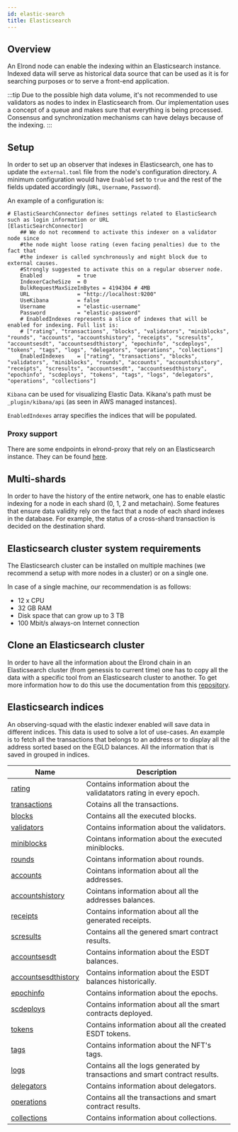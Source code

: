 ```yaml
---
id: elastic-search
title: Elasticsearch
---
```


## Overview

An Elrond node can enable the indexing within an Elasticsearch instance. Indexed data will serve as historical data source
that can be used as it is for searching purposes or to serve a front-end application.

:::tip
Due to the possible high data volume, it's not recommended to use validators as nodes to index in Elasticsearch from.
Our implementation uses a concept of a queue and makes sure that everything is being processed. Consensus and synchronization mechanisms can have delays because of the indexing.
:::

## Setup

In order to set up an observer that indexes in Elasticsearch, one has to update the `external.toml` file from the node's 
configuration directory. A minimum configuration would have `Enabled` set to `true` and the rest of the fields updated 
accordingly (`URL`, `Username`, `Password`). 

An example of a configuration is:

```
# ElasticSearchConnector defines settings related to ElasticSearch such as login information or URL
[ElasticSearchConnector]
    ## We do not recommend to activate this indexer on a validator node since
    #the node might loose rating (even facing penalties) due to the fact that
    #the indexer is called synchronously and might block due to external causes.
    #Strongly suggested to activate this on a regular observer node.
    Enabled           = true
    IndexerCacheSize  = 0
    BulkRequestMaxSizeInBytes = 4194304 # 4MB
    URL               = "http://localhost:9200"
    UseKibana         = false
    Username          = "elastic-username"
    Password          = "elastic-password"
    # EnabledIndexes represents a slice of indexes that will be enabled for indexing. Full list is:
    # ["rating", "transactions", "blocks", "validators", "miniblocks", "rounds", "accounts", "accountshistory", "receipts", "scresults", "accountsesdt", "accountsesdthistory", "epochinfo", "scdeploys", "tokens", "tags", "logs", "delegators", "operations", "collections"]
    EnabledIndexes    = ["rating", "transactions", "blocks", "validators", "miniblocks", "rounds", "accounts", "accountshistory", "receipts", "scresults", "accountsesdt", "accountsesdthistory", "epochinfo", "scdeploys", "tokens", "tags", "logs", "delegators", "operations", "collections"]
```

`Kibana` can be used for visualizing Elastic Data. Kikana's path must be `_plugin/kibana/api` (as seen in AWS managed instances).

`EnabledIndexes` array specifies the indices that will be populated. 

### Proxy support

There are some endpoints in elrond-proxy that rely on an Elasticsearch instance. They can be found [here](/sdk-and-tools/proxy#dependency-on-elastic-search).

## Multi-shards

In order to have the history of the entire network, one has to enable elastic indexing for a node in each shard (0, 1, 2 and metachain).
Some features that ensure data validity rely on the fact that a node of each shard indexes in the database. For example, the status
of a cross-shard transaction is decided on the destination shard.

## Elasticsearch cluster system requirements

The Elasticsearch cluster can be installed on multiple machines (we recommend a setup with more nodes in a cluster) or on a single one.

In case of a single machine, our recommendation is as follows:

- 12 x CPU
- 32 GB RAM
- Disk space that can grow up to 3 TB
- 100 Mbit/s always-on Internet connection

## Clone an Elasticsearch cluster

In order to have all the information about the Elrond chain in an Elasticsearch cluster (from genessis to current time) one has to copy all the data with a specific tool from an Elasticsearch cluster to another.
To get more information how to do this use the documentation from this [repository](https://github.com/ElrondNetwork/elrond-tools-go/tree/main/elasticreindexer).


## Elasticsearch indices 

An observing-squad with the elastic indexer enabled will save data in different indices. This data is used to solve a lot of use-cases. An example is to fetch all the 
transactions that belongs to an address or to display all the address sorted based on the EGLD balances.
All the information that is saved in grouped in indices.


| Name                                                         | Description                                                                 |
|--------------------------------------------------------------|-----------------------------------------------------------------------------|
| [rating](/sdk-and-tools/elastic-indices#rating)              | Contains information about the validatators rating in every epoch.          |
| [transactions](/sdk-and-tools/elastic-indices#transactions)  | Cotains all the transactions.                                               |
| [blocks](/sdk-and-tools/elastic-indices#transactions/blocks) | Contains all the executed blocks.                                           |
| [validators](/)                                              | Contains information about the validators.                                  |
| [miniblocks](/)                                              | Cointans information about the executed miniblocks.                         |
| [rounds](/)                                                  | Cointans information about rounds.                                          |
| [accounts](/)                                                | Cointans information about all the addresses.                               | 
| [accountshistory](/)                                         | Cointans information about all the addresses balances.                      |
| [receipts](/)                                                | Contains information about all the generated receipts.                      |
| [scresults](/)                                               | Contains all the genered smart contract results.                            |
| [accountsesdt](/)                                            | Contains information about the ESDT balances.                               |
| [accountsesdthistory](/)                                     | Contains information about the ESDT balances historically.                  |
| [epochinfo](/)                                               | Contains information about the epochs.                                      |
| [scdeploys](/)                                               | Contains information about all the smart contracts deployed.                |
| [tokens](/)                                                  | Contains information about all the created ESDT tokens.                     |
| [tags](/)                                                    | Contains information about the NFT's tags.                                  |
| [logs](/)                                                    | Contains all the logs generated by transactions and smart contract results. |
| [delegators](/)                                              | Contains information about delegators.                                      |
| [operations](/)                                              | Contains all the transactions and smart contract results.                   |
| [collections](/)                                             | Contains information about collections.                                     |

